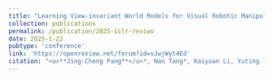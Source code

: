 ```yaml
---
title: "Learning View-invariant World Models for Visual Robotic Manipulation"
collection: publications
permalink: /publication/2025-iclr-reviwo
date: 2025-1-22
pubtype: 'conference'
link: 'https://openreview.net/forum?id=vJwjWyt4Ed'
citation: "<u>**Jing-Cheng Pang**</u>*, Nan Tang*, Kaiyuan Li, Yuting Tang, Xin-Qiang Cai, Zhen-Yu Zhang, Gang Niu, Masashi Sugiyama and Yang Yu. <i> Learning View-invariant World Models for Visual Robotic Manipulation. </i>In: <b>ICLR</b>, 2025."
---
```

